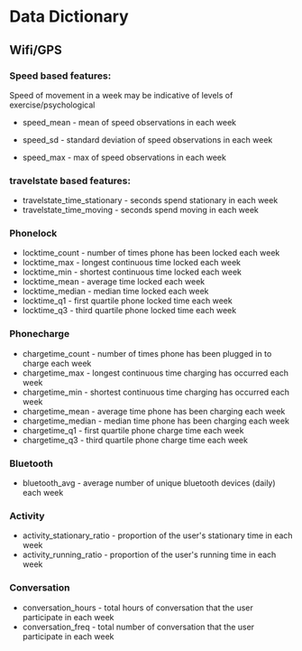 # Data Dictionary


## Wifi/GPS
### Speed based features:
Speed of movement in a week may be indicative of levels of exercise/psychological
* speed_mean - mean of speed observations in each week  

* speed_sd - standard deviation of speed observations in each week  
* speed_max - max of speed observations in each week  

### travelstate based features:
* travelstate_time_stationary - seconds spend stationary in each week  
* travelstate_time_moving - seconds spend moving in each week

### Phonelock
* locktime_count - number of times phone has been locked each week
* locktime_max - longest continuous time locked each week
* locktime_min - shortest continuous time locked each week
* locktime_mean - average time locked each week
* locktime_median - median time locked each week
* locktime_q1 - first quartile phone locked time each week
* locktime_q3 - third quartile phone locked time each week

### Phonecharge
* chargetime_count - number of times phone has been plugged in to charge each week
* chargetime_max - longest continuous time charging has occurred each week
* chargetime_min - shortest continuous time charging has occurred each week
* chargetime_mean - average time phone has been charging each week
* chargetime_median - median time phone has been charging each week
* chargetime_q1 - first quartile phone charge time each week
* chargetime_q3 - third quartile phone charge time each week

### Bluetooth
* bluetooth_avg - average number of unique bluetooth devices (daily) each week

### Activity
* activity_stationary_ratio - proportion of the user's stationary time in each week
* activity_running_ratio - proportion of the user's running time in each week

### Conversation
* conversation_hours - total hours of conversation that the user participate in each week
* conversation_freq - total number of conversation that the user participate in each week

